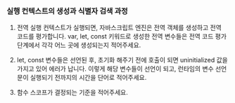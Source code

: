 ### 실행 컨텍스트의 생성과 식별자 검색 과정

  1. 전역 실행 컨텍스트가 실행되면, 자바스크립트 엔진은 전역 객체를 생성하고 전역 코드를 평가합니다. var, let, const 키워드로 생성한 전역 변수들은 전역 코드 평가 단계에서 각각 어느 곳에 생성되는지 적어주세요.

  2. let, const 변수들은 선언된 후, 초기화 해주기 전에 호출이 되면 uninitialized 값을 가지고 있어 에러가 납니다. 이렇게 해당 변수들이 선언이 되고, 런타임의 변수 선언문이 실행되기 전까지의 시간을 단어로 적어주세요.

  3. 함수 스코프가 결정되는 기준을 적어주세요.
